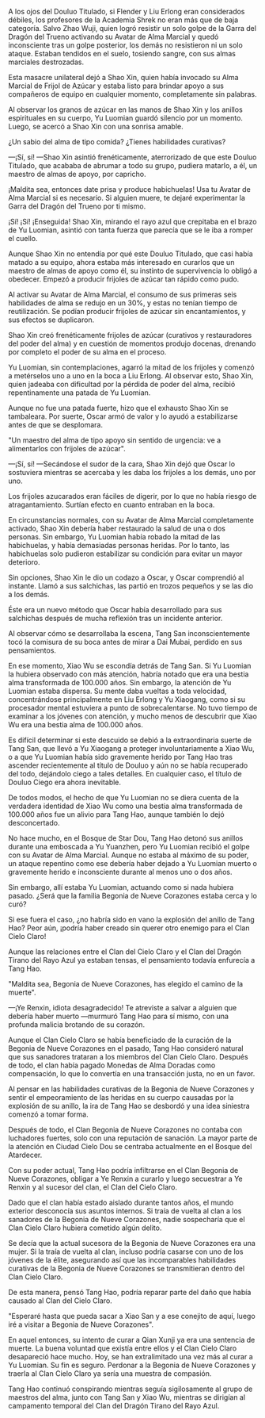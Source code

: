 
A los ojos del Douluo Titulado, si Flender y Liu Erlong eran considerados débiles, los profesores de la Academia Shrek no eran más que de baja categoría. Salvo Zhao Wuji, quien logró resistir un solo golpe de la Garra del Dragón del Trueno activando su Avatar de Alma Marcial y quedó inconsciente tras un golpe posterior, los demás no resistieron ni un solo ataque. Estaban tendidos en el suelo, tosiendo sangre, con sus almas marciales destrozadas.

Esta masacre unilateral dejó a Shao Xin, quien había invocado su Alma Marcial de Frijol de Azúcar y estaba listo para brindar apoyo a sus compañeros de equipo en cualquier momento, completamente sin palabras.

Al observar los granos de azúcar en las manos de Shao Xin y los anillos espirituales en su cuerpo, Yu Luomian guardó silencio por un momento. Luego, se acercó a Shao Xin con una sonrisa amable.

¿Un sabio del alma de tipo comida? ¿Tienes habilidades curativas?

—¡Sí, sí! —Shao Xin asintió frenéticamente, aterrorizado de que este Douluo Titulado, que acababa de abrumar a todo su grupo, pudiera matarlo, a él, un maestro de almas de apoyo, por capricho.

¡Maldita sea, entonces date prisa y produce habichuelas! Usa tu Avatar de Alma Marcial si es necesario. Si alguien muere, te dejaré experimentar la Garra del Dragón del Trueno por ti mismo.

¡Sí! ¡Sí! ¡Enseguida! Shao Xin, mirando el rayo azul que crepitaba en el brazo de Yu Luomian, asintió con tanta fuerza que parecía que se le iba a romper el cuello.

Aunque Shao Xin no entendía por qué este Douluo Titulado, que casi había matado a su equipo, ahora estaba más interesado en curarlos que un maestro de almas de apoyo como él, su instinto de supervivencia lo obligó a obedecer. Empezó a producir frijoles de azúcar tan rápido como pudo.

Al activar su Avatar de Alma Marcial, el consumo de sus primeras seis habilidades de alma se redujo en un 30%, y estas no tenían tiempo de reutilización. Se podían producir frijoles de azúcar sin encantamientos, y sus efectos se duplicaron.

Shao Xin creó frenéticamente frijoles de azúcar (curativos y restauradores del poder del alma) y en cuestión de momentos produjo docenas, drenando por completo el poder de su alma en el proceso.

Yu Luomian, sin contemplaciones, agarró la mitad de los frijoles y comenzó a metérselos uno a uno en la boca a Liu Erlong. Al observar esto, Shao Xin, quien jadeaba con dificultad por la pérdida de poder del alma, recibió repentinamente una patada de Yu Luomian.

Aunque no fue una patada fuerte, hizo que el exhausto Shao Xin se tambaleara. Por suerte, Oscar armó de valor y lo ayudó a estabilizarse antes de que se desplomara.

"Un maestro del alma de tipo apoyo sin sentido de urgencia: ve a alimentarlos con frijoles de azúcar".

—¡Sí, sí! —Secándose el sudor de la cara, Shao Xin dejó que Oscar lo sostuviera mientras se acercaba y les daba los frijoles a los demás, uno por uno.

Los frijoles azucarados eran fáciles de digerir, por lo que no había riesgo de atragantamiento. Surtían efecto en cuanto entraban en la boca.

En circunstancias normales, con su Avatar de Alma Marcial completamente activado, Shao Xin debería haber restaurado la salud de una o dos personas. Sin embargo, Yu Luomian había robado la mitad de las habichuelas, y había demasiadas personas heridas. Por lo tanto, las habichuelas solo pudieron estabilizar su condición para evitar un mayor deterioro.

Sin opciones, Shao Xin le dio un codazo a Oscar, y Oscar comprendió al instante. Llamó a sus salchichas, las partió en trozos pequeños y se las dio a los demás.

Éste era un nuevo método que Oscar había desarrollado para sus salchichas después de mucha reflexión tras un incidente anterior.

Al observar cómo se desarrollaba la escena, Tang San inconscientemente tocó la comisura de su boca antes de mirar a Dai Mubai, perdido en sus pensamientos.

En ese momento, Xiao Wu se escondía detrás de Tang San. Si Yu Luomian la hubiera observado con más atención, habría notado que era una bestia alma transformada de 100.000 años. Sin embargo, la atención de Yu Luomian estaba dispersa. Su mente daba vueltas a toda velocidad, concentrándose principalmente en Liu Erlong y Yu Xiaogang, como si su procesador mental estuviera a punto de sobrecalentarse. No tuvo tiempo de examinar a los jóvenes con atención, y mucho menos de descubrir que Xiao Wu era una bestia alma de 100.000 años.

Es difícil determinar si este descuido se debió a la extraordinaria suerte de Tang San, que llevó a Yu Xiaogang a proteger involuntariamente a Xiao Wu, o a que Yu Luomian había sido gravemente herido por Tang Hao tras ascender recientemente al título de Douluo y aún no se había recuperado del todo, dejándolo ciego a tales detalles. En cualquier caso, el título de Douluo Ciego era ahora inevitable.

De todos modos, el hecho de que Yu Luomian no se diera cuenta de la verdadera identidad de Xiao Wu como una bestia alma transformada de 100.000 años fue un alivio para Tang Hao, aunque también lo dejó desconcertado.

No hace mucho, en el Bosque de Star Dou, Tang Hao detonó sus anillos durante una emboscada a Yu Yuanzhen, pero Yu Luomian recibió el golpe con su Avatar de Alma Marcial. Aunque no estaba al máximo de su poder, un ataque repentino como ese debería haber dejado a Yu Luomian muerto o gravemente herido e inconsciente durante al menos uno o dos años.

Sin embargo, allí estaba Yu Luomian, actuando como si nada hubiera pasado. ¿Será que la familia Begonia de Nueve Corazones estaba cerca y lo curó?

Si ese fuera el caso, ¿no habría sido en vano la explosión del anillo de Tang Hao? Peor aún, ¡podría haber creado sin querer otro enemigo para el Clan Cielo Claro!

Aunque las relaciones entre el Clan del Cielo Claro y el Clan del Dragón Tirano del Rayo Azul ya estaban tensas, el pensamiento todavía enfurecía a Tang Hao.

"Maldita sea, Begonia de Nueve Corazones, has elegido el camino de la muerte".

—¡Ye Renxin, idiota desagradecido! Te atreviste a salvar a alguien que debería haber muerto —murmuró Tang Hao para sí mismo, con una profunda malicia brotando de su corazón.

Aunque el Clan Cielo Claro se había beneficiado de la curación de la Begonia de Nueve Corazones en el pasado, Tang Hao consideró natural que sus sanadores trataran a los miembros del Clan Cielo Claro. Después de todo, el clan había pagado Monedas de Alma Doradas como compensación, lo que lo convertía en una transacción justa, no en un favor.

Al pensar en las habilidades curativas de la Begonia de Nueve Corazones y sentir el empeoramiento de las heridas en su cuerpo causadas por la explosión de su anillo, la ira de Tang Hao se desbordó y una idea siniestra comenzó a tomar forma.

Después de todo, el Clan Begonia de Nueve Corazones no contaba con luchadores fuertes, solo con una reputación de sanación. La mayor parte de la atención en Ciudad Cielo Dou se centraba actualmente en el Bosque del Atardecer.

Con su poder actual, Tang Hao podría infiltrarse en el Clan Begonia de Nueve Corazones, obligar a Ye Renxin a curarlo y luego secuestrar a Ye Renxin y al sucesor del clan, el Clan del Cielo Claro.

Dado que el clan había estado aislado durante tantos años, el mundo exterior desconocía sus asuntos internos. Si traía de vuelta al clan a los sanadores de la Begonia de Nueve Corazones, nadie sospecharía que el Clan Cielo Claro hubiera cometido algún delito.

Se decía que la actual sucesora de la Begonia de Nueve Corazones era una mujer. Si la traía de vuelta al clan, incluso podría casarse con uno de los jóvenes de la élite, asegurando así que las incomparables habilidades curativas de la Begonia de Nueve Corazones se transmitieran dentro del Clan Cielo Claro.

De esta manera, pensó Tang Hao, podría reparar parte del daño que había causado al Clan del Cielo Claro.

"Esperaré hasta que pueda sacar a Xiao San y a ese conejito de aquí, luego iré a visitar a Begonia de Nueve Corazones".

En aquel entonces, su intento de curar a Qian Xunji ya era una sentencia de muerte. La buena voluntad que existía entre ellos y el Clan Cielo Claro desapareció hace mucho. Hoy, se han extralimitado una vez más al curar a Yu Luomian. Su fin es seguro. Perdonar a la Begonia de Nueve Corazones y traerla al Clan Cielo Claro ya sería una muestra de compasión.

Tang Hao continuó conspirando mientras seguía sigilosamente al grupo de maestros del alma, junto con Tang San y Xiao Wu, mientras se dirigían al campamento temporal del Clan del Dragón Tirano del Rayo Azul.